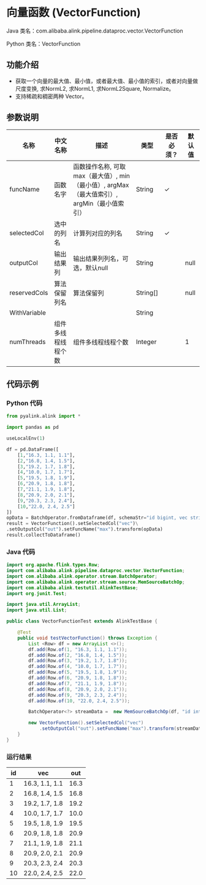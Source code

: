 # 向量函数 (VectorFunction)
Java 类名：com.alibaba.alink.pipeline.dataproc.vector.VectorFunction

Python 类名：VectorFunction


## 功能介绍
* 获取一个向量的最大值、最小值，或者最大值、最小值的索引，或者对向量做尺度变换, 求NormL2, 求NormL1, 求NormL2Square, Normalize。
* 支持稀疏和稠密两种 Vector。

## 参数说明

| 名称 | 中文名称 | 描述 | 类型 | 是否必须？ | 默认值 |
| --- | --- | --- | --- | --- | --- |
| funcName | 函数名字 | 函数操作名称, 可取max（最大值）, min（最小值）, argMax（最大值索引）, argMin（最小值索引） | String | ✓ |  |
| selectedCol | 选中的列名 | 计算列对应的列名 | String | ✓ |  |
| outputCol | 输出结果列 | 输出结果列列名，可选，默认null | String |  | null |
| reservedCols | 算法保留列名 | 算法保留列 | String[] |  | null |
| WithVariable |  |  | String |  |  |
| numThreads | 组件多线程线程个数 | 组件多线程线程个数 | Integer |  | 1 |



## 代码示例
### Python 代码
```python
from pyalink.alink import *

import pandas as pd

useLocalEnv(1)

df = pd.DataFrame([
    [1,"16.3, 1.1, 1.1"],
    [2,"16.8, 1.4, 1.5"],
    [3,"19.2, 1.7, 1.8"],
    [4,"10.0, 1.7, 1.7"],
    [5,"19.5, 1.8, 1.9"],
    [6,"20.9, 1.8, 1.8"],
    [7,"21.1, 1.9, 1.8"],
    [8,"20.9, 2.0, 2.1"],
    [9,"20.3, 2.3, 2.4"],
    [10,"22.0, 2.4, 2.5"]
])
opData = BatchOperator.fromDataframe(df, schemaStr="id bigint, vec string")
result = VectorFunction().setSelectedCol("vec")\
.setOutputCol("out").setFuncName("max").transform(opData)
result.collectToDataframe()
```
### Java 代码
```java
import org.apache.flink.types.Row;
import com.alibaba.alink.pipeline.dataproc.vector.VectorFunction;
import com.alibaba.alink.operator.stream.BatchOperator;
import com.alibaba.alink.operator.stream.source.MemSourceBatchOp;
import com.alibaba.alink.testutil.AlinkTestBase;
import org.junit.Test;

import java.util.ArrayList;
import java.util.List;

public class VectorFunctionTest extends AlinkTestBase {

	@Test
	public void testVectorFunction() throws Exception {
		List <Row> df = new ArrayList <>();
		df.add(Row.of(1, "16.3, 1.1, 1.1"));
		df.add(Row.of(2, "16.8, 1.4, 1.5"));
		df.add(Row.of(3, "19.2, 1.7, 1.8"));
		df.add(Row.of(4, "10.0, 1.7, 1.7"));
		df.add(Row.of(5, "19.5, 1.8, 1.9"));
		df.add(Row.of(6, "20.9, 1.8, 1.8"));
		df.add(Row.of(7, "21.1, 1.9, 1.8"));
		df.add(Row.of(8, "20.9, 2.0, 2.1"));
		df.add(Row.of(9, "20.3, 2.3, 2.4"));
		df.add(Row.of(10, "22.0, 2.4, 2.5"));

		BatchOperator<?> streamData =  new MemSourceBatchOp(df, "id int, vec string");

		new VectorFunction().setSelectedCol("vec")
			.setOutputCol("out").setFuncName("max").transform(streamData).print();
	}
}
```
### 运行结果
id | vec | out
---|-----|---
1|16.3, 1.1, 1.1|16.3
2|16.8, 1.4, 1.5|16.8
3|19.2, 1.7, 1.8|19.2
4|10.0, 1.7, 1.7|10.0
5|19.5, 1.8, 1.9|19.5
6|20.9, 1.8, 1.8|20.9
7|21.1, 1.9, 1.8|21.1
8|20.9, 2.0, 2.1|20.9
9|20.3, 2.3, 2.4|20.3
10|22.0, 2.4, 2.5|22.0

